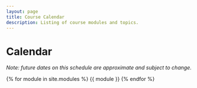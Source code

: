 ```yaml
---
layout: page
title: Course Calendar
description: Listing of course modules and topics.
---
```


# Calendar

*Note: future dates on this schedule are approximate and subject to change.*

{% for module in site.modules %}
{{ module }}
{% endfor %}
